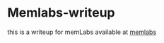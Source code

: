 # Memlabs-writeup
this is a writeup for memLabs available at [memlabs](https://github.com/stuxnet999/MemLabs)
